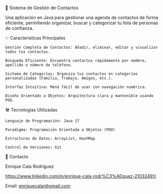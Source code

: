 📇 Sistema de Gestión de Contactos

Una aplicación en Java para gestionar una agenda de contactos de forma eficiente, permitiendo organizar, buscar y categorizar tu lista de personas de confianza.

✨ Características Principales

    Gestión Completa de Contactos: Añadir, eliminar, editar y visualizar todos tus contactos.

    Búsqueda Eficiente: Encuentra contactos rápidamente por nombre, apellido o número de teléfono.

    Sistema de Categorías: Organiza tus contactos en categorías personalizadas (Familia, Trabajo, Amigos, etc.).

    Interfaz Intuitiva: Menú fácil de usar con navegación numérica.

    Diseño Orientado a Objetos: Arquitectura clara y mantenible usando POO.

🛠️ Tecnologías Utilizadas

    Lenguaje de Programación: Java 17

    Paradigma: Programación Orientada a Objetos (POO)

    Estructuras de Datos: ArrayList, HashMap

    Control de Versiones: Git

📧 Contacto

Enrique Cala Rodríguez

https://www.linkedin.com/in/enrique-cala-rodr%C3%ADguez-21032491/

Email: enriquecalar@gmail.com

